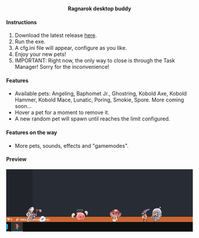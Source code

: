 <p align="center"><b>Ragnarok desktop buddy</b></p>

#### Instructions
1. Download the latest release [here](https://github.com/gccruz93/ragnarok-buddy/releases).
2. Run the exe.
3. A cfg.ini file will appear, configure as you like.
4. Enjoy your new pets!
5. IMPORTANT: Right now, the only way to close is through the Task Manager! Sorry for the inconvenience!

#### Features
- Available pets: Angeling, Baphomet Jr., Ghostring, Kobold Axe, Kobold Hammer, Kobold Mace, Lunatic, Poring, Smokie, Spore. More coming soon...
- Hover a pet for a moment to remove it.
- A new random pet will spawn until reaches the limit configured.

#### Features on the way
- More pets, sounds, effects and "gamemodes".

#### Preview
<p align="center"><img alt="" src=".readme/preview.png"></p>